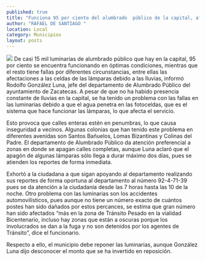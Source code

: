```yaml
---
published: true
title: "Funciona 95 por ciento del alumbrado  público de la capital, afirman autoridades"
author: "RAFAEL DE SANTIAGO "
location: Local
category: Municipios
layout: posts
---
```


![](http://i.imgur.com/vpqxoudm.jpg)
De casi 15 mil luminarias de alumbrado público que hay en la capital, 95 por ciento se encuentra funcionando en óptimas condiciones, mientras que el resto tiene fallas por diferentes circunstancias, entre ellas las afectaciones a las celdas de las lámparas debido a las lluvias, informó Rodolfo González Luna, jefe del departamento de Alumbrado Público del ayuntamiento de Zacatecas.
A pesar de que no ha habido presencia constante de lluvias en la capital, se ha tenido un problema con las fallas en las luminarias debido a que el agua penetra en las fotoceldas, que es el sistema que hace funcionar las lámparas, lo que afecta el 
servicio.

Esto provoca que calles enteras estén en penumbras, lo que causa inseguridad a vecinos. Algunas colonias que han tenido este problema en diferentes avenidas son Santos Bañuelos, Lomas Bizantinas y Colinas del Padre.
El departamento de Alumbrado Público da atención preferencial a zonas en donde se apagan calles completas, aunque Luna aclaró que el apagón de algunas lámparas sólo llega a durar máximo dos días, pues se atienden los reportes de forma inmediata.

Exhortó a la ciudadana a que sigan apoyando al departamento realizando sus reportes de forma oportuna al departamento al número 92-4-71-39 pues se da atención a la ciudadanía desde las 7 horas hasta las 10 de la noche.
Otro problema con las luminarias son los accidentes automovilísticos, pues aunque no tiene un número exacto de cuántos postes han sido dañados por estos percances, se estima que gran número han sido afectados “más en la zona de Tránsito Pesado en la vialidad Bicentenario, incluso hay zonas que están a oscuras porque los involucrados se dan a la fuga y no son detenidos por los agentes de Tránsito”, dice el funcionario. 

Respecto a ello, el municipio debe reponer las luminarias, aunque González Luna dijo desconocer el monto que se ha invertido en reposición.
